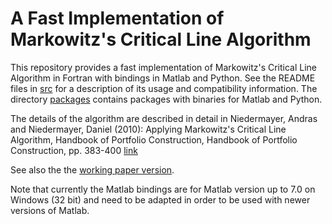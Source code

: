 A Fast Implementation of Markowitz's Critical Line Algorithm
============================================================

This repository provides a fast implementation of Markowitz's Critical Line Algorithm 
in Fortran with bindings in Matlab and Python. See the README files in [src](./src/) for a 
description of its usage and compatibility information. The directory [packages](./packages/) 
contains packages with binaries for Matlab and Python.

The details of the algorithm are described in detail in
Niedermayer, Andras and Niedermayer, Daniel (2010): Applying Markowitz's Critical Line 
Algorithm, Handbook of Portfolio Construction, Handbook of Portfolio Construction, 
pp. 383-400 [link](http://link.springer.com/chapter/10.1007/978-0-387-77439-8_12)

See also the the [working paper version](http://ideas.repec.org/p/ube/dpvwib/dp0701.html).

Note that currently the Matlab bindings are for Matlab version up to 7.0 on Windows 
(32 bit) and need to be adapted in order to be used with newer versions of Matlab.
